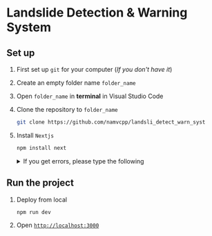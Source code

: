 [//]: # (This is a comment)
# Landslide Detection & Warning System

## Set up

1. First set up ```git``` for your computer (*If you don't have it*)
2. Create an empty folder name ```folder_name```
3. Open ```folder_name``` in **terminal** in Visual Studio Code
4. Clone the repository to ```folder_name``` <br>
    ```bash
    git clone https://github.com/namvcpp/landsli_detect_warn_syst
    ```
5. Install ```Nextjs```

    ```bash
    npm install next
    ```
    <details>
        <summary>If you get errors, please type the following</summary>

    ```bash
    npm install --force next
    ```
    
    </details>
    
## Run the project
1. Deploy from local
    ```bash
    npm run dev
    ```
2. Open [```http://localhost:3000```](http://localhost:3000)